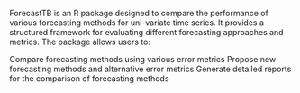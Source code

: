 ForecastTB is an R package designed to compare the performance of various forecasting methods for uni-variate time series. It provides a structured framework for evaluating different forecasting approaches and metrics. The package allows users to:

Compare forecasting methods using various error metrics
Propose new forecasting methods and alternative error metrics
Generate detailed reports for the comparison of forecasting methods
